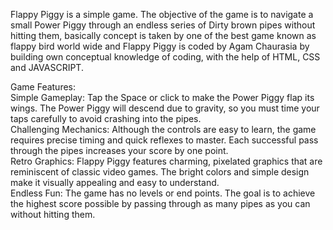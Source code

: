 Flappy Piggy is a simple game. The objective of the game is to navigate a small Power Piggy through an endless series of Dirty brown pipes without hitting them, basically concept is taken by one of the best game known as flappy bird world wide and Flappy Piggy is coded by Agam Chaurasia by building own conceptual knowledge of coding, with the help of HTML, CSS and JAVASCRIPT. <br>

Game Features:
<br>
Simple Gameplay: Tap the Space or click to make the Power Piggy flap its wings. The Power Piggy will descend due to gravity, so you must time your taps carefully to avoid crashing into the pipes.
<br>
Challenging Mechanics: Although the controls are easy to learn, the game requires precise timing and quick reflexes to master. Each successful pass through the pipes increases your score by one point.<br>
Retro Graphics: Flappy Piggy features charming, pixelated graphics that are reminiscent of classic video games. The bright colors and simple design make it visually appealing and easy to understand.
<br>
Endless Fun: The game has no levels or end points. The goal is to achieve the highest score possible by passing through as many pipes as you can without hitting them.
